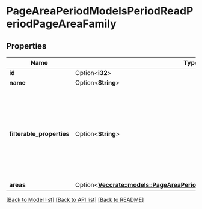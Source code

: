 # PageAreaPeriodModelsPeriodReadPeriodPageAreaFamily

## Properties

Name | Type | Description | Notes
------------ | ------------- | ------------- | -------------
**id** | Option<**i32**> |  | [optional]
**name** | Option<**String**> |  | [optional]
**filterable_properties** | Option<**String**> | This page area family has access to the following properties that can be used for filtering, when rendering itself. | [optional]
**areas** | Option<[**Vec<crate::models::PageAreaPeriodModelsPeriodReadPeriodPageArea>**](PageArea.Models.Read.PageArea.md)> |  | [optional]

[[Back to Model list]](../README.md#documentation-for-models) [[Back to API list]](../README.md#documentation-for-api-endpoints) [[Back to README]](../README.md)


